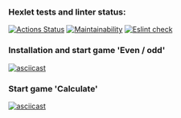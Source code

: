 ### Hexlet tests and linter status:
[![Actions Status](https://github.com/reznikovAndrey/frontend-project-lvl1/workflows/hexlet-check/badge.svg)](https://github.com/reznikovAndrey/frontend-project-lvl1/actions)
[![Maintainability](https://api.codeclimate.com/v1/badges/a99a88d28ad37a79dbf6/maintainability)](https://codeclimate.com/github/reznikovAndrey/frontend-project-lvl1)
[![Eslint check](https://github.com/reznikovAndrey/frontend-project-lvl1/workflows/eslint-check/badge.svg)](https://github.com/reznikovAndrey/frontend-project-lvl1/actions)

### Installation and start game 'Even / odd'
[![asciicast](https://asciinema.org/a/XKQBSZtMuRxgkWjgTIklmacou.svg)](https://asciinema.org/a/XKQBSZtMuRxgkWjgTIklmacou)

### Start game 'Calculate'
[![asciicast](https://asciinema.org/a/1G1IAk8kkek46DLBMoxdffFOl.svg)](https://asciinema.org/a/1G1IAk8kkek46DLBMoxdffFOl)